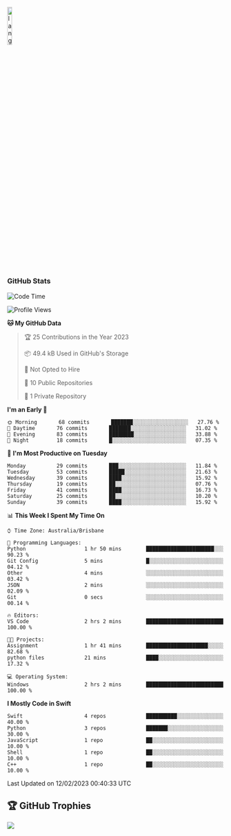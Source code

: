 <p align="left"><img width=15%" src="https://github.com/alansmathew/alansmathew/raw/master/lang.gif" alt="lang image here" /></p>

# <h3 align="left">GitHub Stats</h3>

<!--START_SECTION:waka-->
![Code Time](http://img.shields.io/badge/Code%20Time-128%20hrs%2058%20mins-blue)

![Profile Views](http://img.shields.io/badge/Profile%20Views-0-blue)

**🐱 My GitHub Data** 

> 🏆 25 Contributions in the Year 2023
 > 
> 📦 49.4 kB Used in GitHub's Storage 
 > 
> 🚫 Not Opted to Hire
 > 
> 📜 10 Public Repositories 
 > 
> 🔑 1 Private Repository 
 > 
**I'm an Early 🐤** 

```text
🌞 Morning       68 commits       ███████░░░░░░░░░░░░░░░░░░   27.76 % 
🌆 Daytime       76 commits       ███████░░░░░░░░░░░░░░░░░░   31.02 % 
🌃 Evening       83 commits       ████████░░░░░░░░░░░░░░░░░   33.88 % 
🌙 Night         18 commits       █░░░░░░░░░░░░░░░░░░░░░░░░   07.35 % 

```
📅 **I'm Most Productive on Tuesday** 

```text
Monday          29 commits       ███░░░░░░░░░░░░░░░░░░░░░░   11.84 % 
Tuesday         53 commits       █████░░░░░░░░░░░░░░░░░░░░   21.63 % 
Wednesday       39 commits       ████░░░░░░░░░░░░░░░░░░░░░   15.92 % 
Thursday        19 commits       ██░░░░░░░░░░░░░░░░░░░░░░░   07.76 % 
Friday          41 commits       ████░░░░░░░░░░░░░░░░░░░░░   16.73 % 
Saturday        25 commits       ██░░░░░░░░░░░░░░░░░░░░░░░   10.20 % 
Sunday          39 commits       ████░░░░░░░░░░░░░░░░░░░░░   15.92 % 

```


📊 **This Week I Spent My Time On** 

```text
⌚︎ Time Zone: Australia/Brisbane

💬 Programming Languages: 
Python                   1 hr 50 mins        ██████████████████████░░░   90.23 % 
Git Config               5 mins              █░░░░░░░░░░░░░░░░░░░░░░░░   04.12 % 
Other                    4 mins              ░░░░░░░░░░░░░░░░░░░░░░░░░   03.42 % 
JSON                     2 mins              ░░░░░░░░░░░░░░░░░░░░░░░░░   02.09 % 
Git                      0 secs              ░░░░░░░░░░░░░░░░░░░░░░░░░   00.14 % 

🔥 Editors: 
VS Code                  2 hrs 2 mins        █████████████████████████   100.00 % 

🐱‍💻 Projects: 
Assignment               1 hr 41 mins        ████████████████████░░░░░   82.68 % 
python files             21 mins             ████░░░░░░░░░░░░░░░░░░░░░   17.32 % 

💻 Operating System: 
Windows                  2 hrs 2 mins        █████████████████████████   100.00 % 

```

**I Mostly Code in Swift** 

```text
Swift                    4 repos             ██████████░░░░░░░░░░░░░░░   40.00 % 
Python                   3 repos             ███████░░░░░░░░░░░░░░░░░░   30.00 % 
JavaScript               1 repo              ██░░░░░░░░░░░░░░░░░░░░░░░   10.00 % 
Shell                    1 repo              ██░░░░░░░░░░░░░░░░░░░░░░░   10.00 % 
C++                      1 repo              ██░░░░░░░░░░░░░░░░░░░░░░░   10.00 % 

```



 Last Updated on 12/02/2023 00:40:33 UTC
<!--END_SECTION:waka-->

## 🏆 GitHub Trophies

![](https://github-profile-trophy.vercel.app/?username=samh06&theme=discord&no-frame=true&no-bg=false&margin-w=4)
